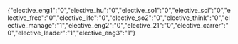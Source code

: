 
{"elective_eng1":"0","elective_hu":"0","elective_so1":"0","elective_sci":"0","elective_free":"0","elective_life":"0","elective_so2":"0","elective_think":"0","elective_manage":"1","elective_eng2":"0","elective_21":"0","elective_carrer":"0","elective_leader":"1","elective_eng3":"1"}